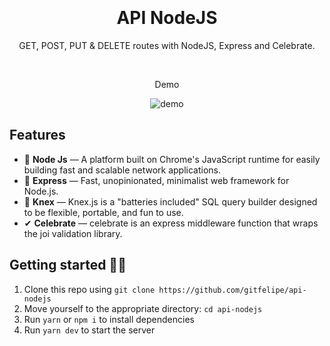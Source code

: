 <h1 align="center">
<br>
<br>
API NodeJS
</h1>

<p align="center">GET, POST, PUT & DELETE routes with NodeJS, Express and Celebrate.</p>

<br>

<div align="center">
  <p align="center">Demo</p>
  <img src="https://i.ibb.co/PD4mwTX/api-nodejs.gif" alt="demo">
</div>

## Features

- 💚 **Node Js** — A platform built on Chrome's JavaScript runtime for easily building fast and scalable network applications.
- 💨 **Express** — Fast, unopinionated, minimalist web framework for Node.js.
- 🧡 **Knex** — Knex.js is a "batteries included" SQL query builder designed to be flexible, portable, and fun to use.
- ✔ **Celebrate** — celebrate is an express middleware function that wraps the joi validation library.

## Getting started 👨‍🔧

1. Clone this repo using `git clone https://github.com/gitfelipe/api-nodejs`
2. Move yourself to the appropriate directory: `cd api-nodejs`
3. Run `yarn` or `npm i` to install dependencies
4. Run `yarn dev` to start the server